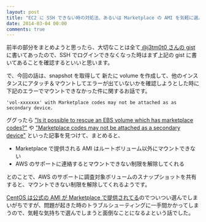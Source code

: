 ```yaml
---
layout: post
title: "EC2 に SSH できない時の対処法、あるいは Marketplace の AMI を気軽に選ぶべきでない理由"
date: 2014-03-04 00:00
comments: true
---
```


前半の部分をまとめようと思ったら、大切なことは全て[ @j3tm0t0 さんの gist ](https://gist.github.com/j3tm0t0/5560892)に書いてあったので、SSH でログインできなくなった時はまず上記の gist に書いてあることを確認するといいと思います。

で、今回の話は、snapshot を取得して 新たに volume を作成して、他のインスタンスにアタッチ＆マウントしてエラーが出ていないかを確認しようとした時に下記のエラーでマウントできなかった件に関するお話です。

```
'vol-xxxxxxx' with Marketplace codes may not be attached as as secondary device.
```

ググったら ["Is it possible to rescue an EBS volume which has marketplace codes?"](http://www.quora.com/Amazon-EC2/Is-it-possible-to-rescue-an-EBS-volume-which-has-marketplace-codes) や ["Marketplace codes may not be attached as a secondary device"](http://techblog.willshouse.com/2013/08/21/marketplace-codes-may-not-be-attached-as-a-secondary-device/) といった記事を見つけて、まとめると、

* Marketplace で提供される AMI はルートボリューム以外にマウントできない
* AWS のサポートに連絡するとマウントできない制限を解除してくれる

とのことで、AWS のサポートに調査対象ボリュームのスナップショットを共有すると、マウントできない制限を解除してくれるようです。

[CentOS は公式の AMI が Marketplace で提供されてる](https://aws.amazon.com/marketplace/seller-profile/ref=dtl_pcp_sold_by?ie=UTF8&id=16cb8b03-256e-4dde-8f34-1b0f377efe89)のでついつい選んでしまいがちですが、問題が起きた時のトラブルシューティングに一手間かかってしまうので、気軽な気持ちで選んでしまうと面倒なことになるよという話でした。
